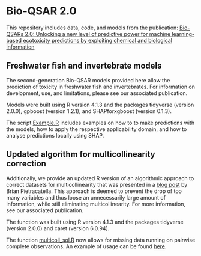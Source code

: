 # Bio-QSAR 2.0

This repository includes data, code, and models from the publication: [Bio-QSARs 2.0: Unlocking a new level of predictive power for machine learning-based ecotoxicity predictions by exploiting chemical and biological information](https://www.sciencedirect.com/science/article/pii/S0160412024001934)

## Freshwater fish and invertebrate models

The second-generation Bio-QSAR models provided here allow the prediction of toxicity in freshwater fish and invertebrates. For information on development, use, and limitations, please see our associated publication.

Models were built using R version 4.1.3 and the packages tidyverse (version 2.0.0), gpboost (version 1.2.1), and SHAPforxgboost (version 0.1.3).

The script [Example.R](Example.R) includes examples on how to to make predictions with the models, how to apply the respective applicability domain, and how to analyse predictions locally using SHAP.

## Updated algorithm for multicollinearity correction

Additionally, we provide an updated R version of an algorithmic approach to correct datasets for multicollinearity that was presented in a [blog post](https://towardsdatascience.com/are-you-dropping-too-many-correlated-features-d1c96654abe6) by Brian Pietracatella. This approach is deemed to prevent the drop of too many variables and thus loose an unnecessarily large amount of information, while still eliminating multicollinearity. For more information, see our associated publication.

The function was built using R version 4.1.3 and the packages tidyverse (version 2.0.0) and caret (version 6.0.94).

The function [multicoll_sol.R](multicoll_sol.R) now allows for missing data running on pairwise complete observations. An example of usage can be found [here](https://github.com/syngenta/bio-qsar/blob/main/multicoll_example.R).
